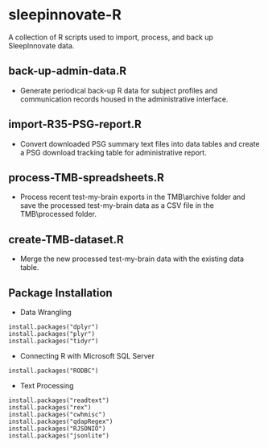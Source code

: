 sleepinnovate-R
===============

A collection of R scripts used to import, process, and back up SleepInnovate data.  


## back-up-admin-data.R
- Generate periodical back-up R data for subject profiles and communication records housed in the administrative interface.

## import-R35-PSG-report.R
- Convert downloaded PSG summary text files into data tables and create a PSG download tracking table for administrative report.

## process-TMB-spreadsheets.R 
- Process recent test-my-brain exports in the TMB\archive folder and save the processed test-my-brain data as a CSV file in the TMB\processed folder. 

## create-TMB-dataset.R
- Merge the new processed test-my-brain data with the existing data table. 


## Package Installation

-  Data Wrangling
``` 
install.packages("dplyr")
install.packages("plyr")
install.packages("tidyr")
```

- Connecting R with Microsoft SQL Server 
```
install.packages("RODBC")
```

- Text Processing
```
install.packages("readtext")
install.packages("rex")
install.packages("cwhmisc")
install.packages("qdapRegex")
install.packages("RJSONIO")
install.packages("jsonlite")
```











